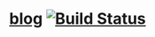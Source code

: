 # [blog](https://ajla.ng/blog) [![Build Status](https://travis-ci.org/aaronjameslang/blog.svg?branch=master)](https://travis-ci.org/aaronjameslang/blog)
